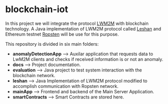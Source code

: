 # blockchain-iot
In this project we will integrate the protocol [LWM2M](https://omaspecworks.org/what-is-oma-specworks/iot/lightweight-m2m-lwm2m/) with blockchain technology. A Java implementation of LWM2M protocol called [Leshan](https://github.com/eclipse/leshan) and Ethereum testnet [Ropsten](https://ropsten.etherscan.io/) will be use for this purpose.

This repository is divided in six main folders:
* **anomalyDetectionApp** --> Auxilar application that requests data to LwM2M clients and checks if received information is or not an anomaly.
* **docs** --> Project documentation.
* **evaluation** --> Java project to test system interaction with the blockchain network.
* **leshan** --> Java Implementation of LWM2M protocol modified to accomplish communication with Ropsten network.
* **mainApp** --> Frontend and backend of the Main Server Application.
* **smartContracts** --> Smart Contracts are stored here.